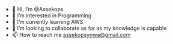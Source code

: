 - 👋 Hi, I’m @Assekops
- 👀 I’m interested in Programming
- 🌱 I’m currently learning AWS 
- 💞️ I’m looking to collaborate as far as my knowledge is capable 
- 📫 How to reach me assekopsynwa@gmail.com 

<!---
Assekops/Assekops is a ✨ special ✨ repository because its `README.md` (this file) appears on your GitHub profile.
You can click the Preview link to take a look at your changes.
--->
